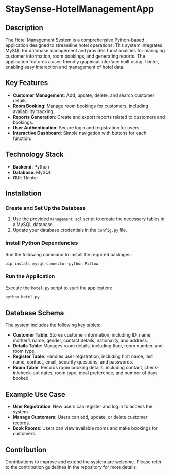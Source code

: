 # StaySense-HotelManagementApp

## Description

The Hotel Management System is a comprehensive Python-based application designed to streamline hotel operations. This system integrates MySQL for database management and provides functionalities for managing customer information, room bookings, and generating reports. The application features a user-friendly graphical interface built using Tkinter, enabling easy interaction and management of hotel data.

## Key Features

- **Customer Management**: Add, update, delete, and search customer details.
- **Room Booking**: Manage room bookings for customers, including availability tracking.
- **Reports Generation**: Create and export reports related to customers and bookings.
- **User Authentication**: Secure login and registration for users.
- **Interactive Dashboard**: Simple navigation with buttons for each function.

## Technology Stack

- **Backend**: Python
- **Database**: MySQL
- **GUI**: Tkinter

## Installation

### Create and Set Up the Database

1. Use the provided `management.sql` script to create the necessary tables in a MySQL database.
2. Update your database credentials in the `config.py` file.

### Install Python Dependencies

Run the following command to install the required packages:

```bash
pip install mysql-connector-python Pillow
```

### Run the Application

Execute the `hotel.py` script to start the application:

```bash
python hotel.py
```

## Database Schema

The system includes the following key tables:

- **Customer Table**: Stores customer information, including ID, name, mother’s name, gender, contact details, nationality, and address.
- **Details Table**: Manages room details, including floor, room number, and room type.
- **Register Table**: Handles user registration, including first name, last name, contact, email, security questions, and passwords.
- **Room Table**: Records room booking details, including contact, check-in/check-out dates, room type, meal preference, and number of days booked.

## Example Use Case

- **User Registration**: New users can register and log in to access the system.
- **Manage Customers**: Users can add, update, or delete customer records.
- **Book Rooms**: Users can view available rooms and make bookings for customers.

## Contribution

Contributions to improve and extend the system are welcome. Please refer to the contribution guidelines in the repository for more details.
